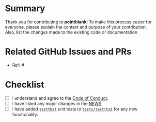 # Summary

Thank you for contributing to **pointblank**! To make this process easier for everyone, please explain the context and purpose of your contribution. Also, list the changes made to the existing code or documentation.

# Related GitHub Issues and PRs

- Ref: #

# Checklist

- [ ] I understand and agree to the [Code of Conduct](https://www.contributor-covenant.org/version/2/0/code_of_conduct/).
- [ ] I have listed any major changes in the [NEWS](https://github.com/rstudio/pointblank/blob/main/NEWS.md).
- [ ] I have added [`testthat`](https://github.com/r-lib/testthat) unit tests to [`tests/testthat`](https://github.com/rstudio/pointblank/tree/main/tests/testthat) for any new functionality.
